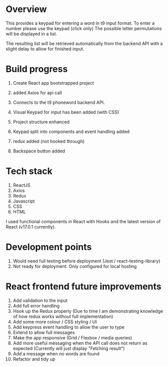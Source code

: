 # Overview

This provides a keypad for entering a word in t9 input format.
To enter a number please use the keypad (click only)
The possible letter permutations will be displayed in a list.

The resulting list will be retrieved automatically from the backend
API with a slight delay to allow for finished input.

# Build progress

1. Create React app bootstrapped project

1. added Axios for api call

1. Connects to the t9 phoneword backend API.

1. Visual Keypad for input has been added (with CSS)

1. Project structure enhanced

1. Keypad split into components and event handling added

1. redux added (not hooked through)

1. Backspace button added

# Tech stack

1. ReactJS
1. Axios
1. Redux
1. Javascript
1. CSS
1. HTML

I used functional components in React with Hooks and the
latest version of React (v17.0.1 currently).

# Development points

1. Would need full testing before deployment (Jest / react-testing-library)
1. Not ready for deployment. Only configured for local hosting

# React frontend future improvements

1. Add validation to the input
1. Add full error handling
1. Hook up the Redux properly (Due to time I am demonstrating knowledge of
   how redux works without full implementation)
1. Add some more colour / CSS styling / UI
1. Add keypress event handling to allow the user to type
1. Extend to allow full messages
1. Make the app responsive (Grid / Flexbox / media queries)
1. Add more useful messaging when the API call does
   not return as expected (Currently will just display "Fetching result")
1. Add a message when no words are found
1. Refactor and tidy up
